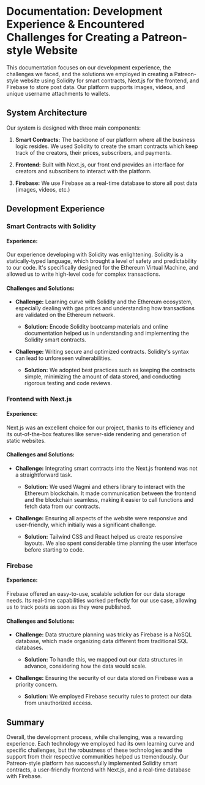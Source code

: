 # Documentation: Development Experience & Encountered Challenges for Creating a Patreon-style Website 

This documentation focuses on our development experience, the challenges we faced, and the solutions we employed in creating a Patreon-style website using Solidity for smart contracts, Next.js for the frontend, and Firebase to store post data. Our platform supports images, videos, and unique username attachments to wallets.

## System Architecture

Our system is designed with three main components:

1. **Smart Contracts:** The backbone of our platform where all the business logic resides. We used Solidity to create the smart contracts which keep track of the creators, their prices, subscribers, and payments.

2. **Frontend:** Built with Next.js, our front end provides an interface for creators and subscribers to interact with the platform.

3. **Firebase:** We use Firebase as a real-time database to store all post data (images, videos, etc.)

## Development Experience

### Smart Contracts with Solidity

#### Experience:

Our experience developing with Solidity was enlightening. Solidity is a statically-typed language, which brought a level of safety and predictability to our code. It's specifically designed for the Ethereum Virtual Machine, and allowed us to write high-level code for complex transactions.

#### Challenges and Solutions:

- **Challenge:** Learning curve with Solidity and the Ethereum ecosystem, especially dealing with gas prices and understanding how transactions are validated on the Ethereum network.

  - **Solution:** Encode Solidity bootcamp materials and online documentation helped us in understanding and implementing the Solidity smart contracts.

- **Challenge:** Writing secure and optimized contracts. Solidity's syntax can lead to unforeseen vulnerabilities.

  - **Solution:** We adopted best practices such as keeping the contracts simple, minimizing the amount of data stored, and conducting rigorous testing and code reviews.

### Frontend with Next.js

#### Experience:

Next.js was an excellent choice for our project, thanks to its efficiency and its out-of-the-box features like server-side rendering and generation of static websites.

#### Challenges and Solutions:

- **Challenge:** Integrating smart contracts into the Next.js frontend was not a straightforward task. 

  - **Solution:** We used Wagmi and ethers library to interact with the Ethereum blockchain. It made communication between the frontend and the blockchain seamless, making it easier to call functions and fetch data from our contracts.

- **Challenge:** Ensuring all aspects of the website were responsive and user-friendly, which initially was a significant challenge.

  - **Solution:** Tailwind CSS and React helped us create responsive layouts. We also spent considerable time planning the user interface before starting to code.

### Firebase

#### Experience:

Firebase offered an easy-to-use, scalable solution for our data storage needs. Its real-time capabilities worked perfectly for our use case, allowing us to track posts as soon as they were published.

#### Challenges and Solutions:

- **Challenge:** Data structure planning was tricky as Firebase is a NoSQL database, which made organizing data different from traditional SQL databases.

  - **Solution:** To handle this, we mapped out our data structures in advance, considering how the data would scale. 

- **Challenge:** Ensuring the security of our data stored on Firebase was a priority concern.

  - **Solution:** We employed Firebase security rules to protect our data from unauthorized access.

## Summary

Overall, the development process, while challenging, was a rewarding experience. Each technology we employed had its own learning curve and specific challenges, but the robustness of these technologies and the support from their respective communities helped us tremendously. Our Patreon-style platform has successfully implemented Solidity smart contracts, a user-friendly frontend with Next.js, and a real-time database with Firebase.
